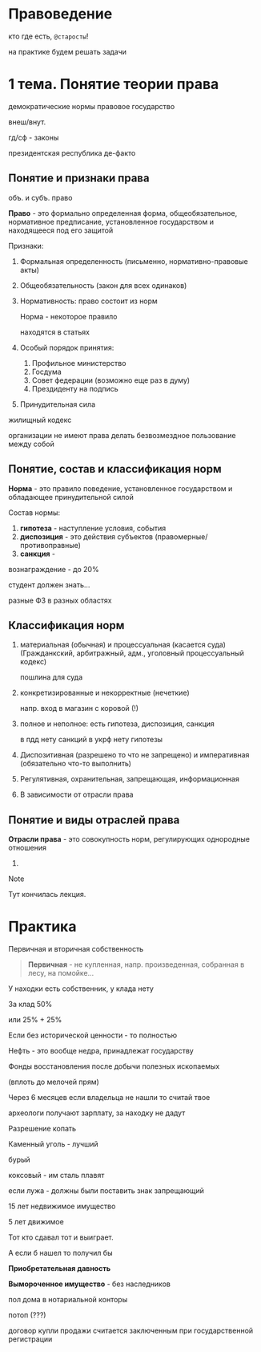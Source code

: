 Правоведение
===

кто где есть, `@старосты`!

на практике будем решать задачи

1 тема. Понятие теории права
===

демократические нормы
правовое государство

внеш/внут. 

гд/сф - законы

президентская республика де-факто

Понятие и признаки права
---

объ. и субъ. право

**Право** - это формально определенная форма, общеобязательное, нормативное предписание,
установленное государством и находящееся под его защитой

Признаки:
1. Формальная определенность (письменно, нормативно-правовые акты)
1. Общеобязательность (закон для всех одинаков)
1. Нормативность: право состоит из норм
   
   Норма - некоторое правило

   находятся в статьях

1. Особый порядок принятия:
   1. Профильное министерство
   1. Госдума
   1. Совет федерации (возможно еще раз в думу)
   1. Прездиденту на подпись
1. Принудительная сила

жилищный кодекс

организации не имеют права делать безвозмездное пользование между собой


Понятие, состав и классификация норм
---

__Норма__ - это правило поведение, установленное государством и обладающее
принудительной силой

Состав нормы:
<!-- Она состоит: -->
1. __гипотеза__ - наступление условия, события
2. __диспозиция__ - это действия субъектов (правомерные/противоправные)
3. __санкция__ - 

вознаграждение - до 20%

студент должен знать...

разные ФЗ в разных областях


Классификация норм
---

1. материальная (обычная) и процессуальная (касается суда) (Гражданкский, арбитражный, адм., уголовный процессуальный кодекс)

   пошлина для суда

1. конкретизированные и некорректные (нечеткие)

   напр. вход в магазин с коровой (!)

1. полное и неполное: есть гипотеза, диспозиция, санкция

   в пдд нету санкций
   в укрф нету гипотезы

1. Диспозитивная (разрешено то что не запрещено) и императивная (обязательно что-то выполнить)

1. Регулятивная, охранительная, запрещающая, информационная

1. В зависимости от отрасли права


Понятие и виды отраслей права
---

__Отрасли права__ - это совокупность норм, регулирующих однородные отношения

1. 

> [!NOTE]
> Тут кончилась лекция.

# Практика

Первичная и вторичная собственность

> __Первичная__ - не купленная, напр. произведенная, собранная в лесу,
> на помойке...

У находки есть собственник, у клада нету

За клад 50%

или 25% + 25%

Если без исторической ценности - то полностью

Нефть - это вообще недра, принадлежат государству

Фонды восстановления после добычи полезных ископаемых

(вплоть до мелочей прям)

Через 6 месяцев если владельца не нашли то считай твое

археологи получают зарплату, за находку не дадут

Разрешение копать

Каменный уголь - лучший

бурый

коксовый - им сталь плавят

если лужа - должны были поставить знак запрещающий

15 лет недвижимое имущество

5 лет движимое

Тот кто сдавал тот и выиграет.

А если б нашел то получил бы

__Приобретательная давность__

__Вымороченное имущество__ - без наследников

пол дома в нотариальной конторы

потоп (???)

договор купли продажи считается заключенным при
государственной регистрации